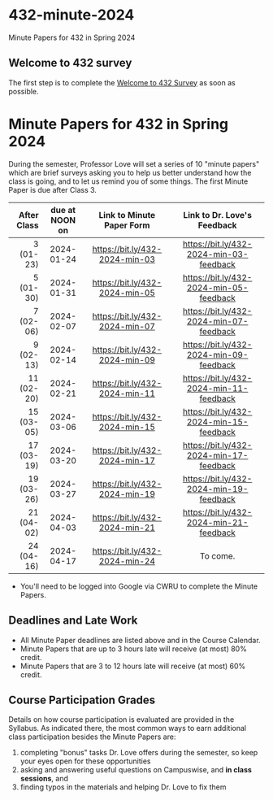 # 432-minute-2024

Minute Papers for 432 in Spring 2024

## Welcome to 432 survey

The first step is to complete the [Welcome to 432 Survey](https://bit.ly/432-2024-welcome-survey) as soon as possible.

# Minute Papers for 432 in Spring 2024

During the semester, Professor Love will set a series of 10 "minute papers" which are brief surveys asking you to help us better understand how the class is going, and to let us remind you of some things. The first Minute Paper is due after Class 3.

After Class | due at NOON on | Link to Minute Paper Form | Link to Dr. Love's Feedback
----------: | :------: | :--------: | :----------:
3 (01-23) | 2024-01-24 | <https://bit.ly/432-2024-min-03> | <https://bit.ly/432-2024-min-03-feedback>
5 (01-30) | 2024-01-31 | <https://bit.ly/432-2024-min-05> | <https://bit.ly/432-2024-min-05-feedback>
7 (02-06) | 2024-02-07 | <https://bit.ly/432-2024-min-07> | <https://bit.ly/432-2024-min-07-feedback>
9 (02-13) | 2024-02-14 | <https://bit.ly/432-2024-min-09> | <https://bit.ly/432-2024-min-09-feedback>
11 (02-20) | 2024-02-21 | <https://bit.ly/432-2024-min-11> | <https://bit.ly/432-2024-min-11-feedback>
15 (03-05) | 2024-03-06 | <https://bit.ly/432-2024-min-15> | <https://bit.ly/432-2024-min-15-feedback>
17 (03-19) | 2024-03-20 | <https://bit.ly/432-2024-min-17> | <https://bit.ly/432-2024-min-17-feedback>
19 (03-26) | 2024-03-27 | <https://bit.ly/432-2024-min-19> | <https://bit.ly/432-2024-min-19-feedback>
21 (04-02) | 2024-04-03 | <https://bit.ly/432-2024-min-21> | <https://bit.ly/432-2024-min-21-feedback>
24 (04-16) | 2024-04-17 | <https://bit.ly/432-2024-min-24> | To come.

- You'll need to be logged into Google via CWRU to complete the Minute Papers.

## Deadlines and Late Work

- All Minute Paper deadlines are listed above and in the Course Calendar.
- Minute Papers that are up to 3 hours late will receive (at most) 80% credit. 
- Minute Papers that are 3 to 12 hours late will receive (at most) 60% credit.

## Course Participation Grades

Details on how course participation is evaluated are provided in the Syllabus. As indicated there, the most common ways to earn additional class participation besides the Minute Papers are:

1. completing "bonus" tasks Dr. Love offers during the semester, so keep your eyes open for these opportunities
2. asking and answering useful questions on Campuswise, and **in class sessions**, and 
3. finding typos in the materials and helping Dr. Love to fix them
